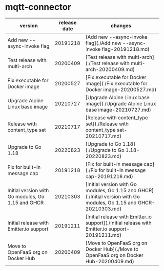 # mqtt-connector	


|version|release date|changes|
|---|---|---|
|Add new --async-invoke flag|20191218|[Add new --async-invoke flag](./Add new --async-invoke flag-20191218.md)|
|Test release with multi-arch|20200409|[Test release with multi-arch](./Test release with multi-arch-20200409.md)|
|Fix executable for Docker image|20200527|[Fix executable for Docker image](./Fix executable for Docker image-20200527.md)|
|Upgrade Alpine Linux base image|20210727|[Upgrade Alpine Linux base image](./Upgrade Alpine Linux base image-20210727.md)|
|Release with content_type set|20210717|[Release with content_type set](./Release with content_type set-20210717.md)|
|Upgrade to Go 1.18|20220823|[Upgrade to Go 1.18](./Upgrade to Go 1.18-20220823.md)|
|Fix for built-in message cap|20191218|[Fix for built-in message cap](./Fix for built-in message cap-20191218.md)|
|Initial version with Go modules, Go 1.15 and GHCR|20210303|[Initial version with Go modules, Go 1.15 and GHCR](./Initial version with Go modules, Go 1.15 and GHCR-20210303.md)|
|Initial release with Emitter.io support|20191211|[Initial release with Emitter.io support](./Initial release with Emitter.io support-20191211.md)|
|Move to OpenFaaS org on Docker Hub|20200409|[Move to OpenFaaS org on Docker Hub](./Move to OpenFaaS org on Docker Hub-20200409.md)|
